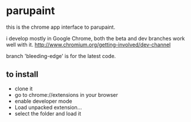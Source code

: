 # parupaint
this is the chrome app interface to parupaint.

i develop mostly in Google Chrome, both the beta and dev branches work well with it.
http://www.chromium.org/getting-involved/dev-channel

branch 'bleeding-edge' is for the latest code.

## to install

- clone it
- go to chrome://extensions in your browser
- enable developer mode
- Load unpacked extension...
- select the folder and load it
